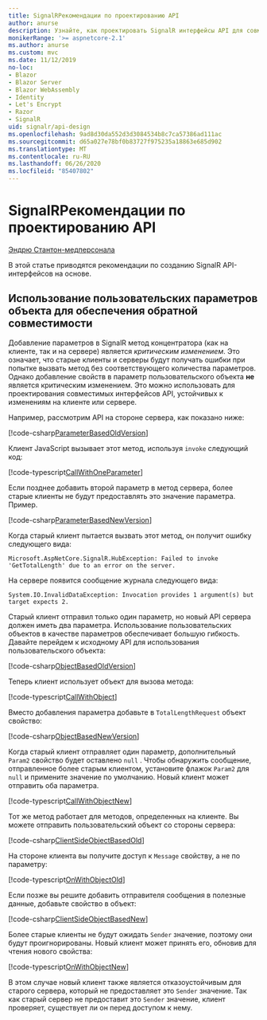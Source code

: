 ```yaml
---
title: SignalRРекомендации по проектированию API
author: anurse
description: Узнайте, как проектировать SignalR интерфейсы API для совместимости с различными версиями приложения.
monikerRange: '>= aspnetcore-2.1'
ms.author: anurse
ms.custom: mvc
ms.date: 11/12/2019
no-loc:
- Blazor
- Blazor Server
- Blazor WebAssembly
- Identity
- Let's Encrypt
- Razor
- SignalR
uid: signalr/api-design
ms.openlocfilehash: 9ad8d30da552d3d3084534b8c7ca57386ad111ac
ms.sourcegitcommit: d65a027e78bf0b83727f975235a18863e685d902
ms.translationtype: MT
ms.contentlocale: ru-RU
ms.lasthandoff: 06/26/2020
ms.locfileid: "85407802"
---
```

# <a name="signalr-api-design-considerations"></a>SignalRРекомендации по проектированию API

[Эндрю Стантон-медперсонала](https://twitter.com/anurse)

В этой статье приводятся рекомендации по созданию SignalR API-интерфейсов на основе.

## <a name="use-custom-object-parameters-to-ensure-backwards-compatibility"></a>Использование пользовательских параметров объекта для обеспечения обратной совместимости

Добавление параметров в SignalR метод концентратора (как на клиенте, так и на сервере) является *критическим изменением*. Это означает, что старые клиенты и серверы будут получать ошибки при попытке вызвать метод без соответствующего количества параметров. Однако добавление свойств в параметр пользовательского объекта **не** является критическим изменением. Это можно использовать для проектирования совместимых интерфейсов API, устойчивых к изменениям на клиенте или сервере.

Например, рассмотрим API на стороне сервера, как показано ниже:

[!code-csharp[ParameterBasedOldVersion](api-design/sample/Samples.cs?name=ParameterBasedOldVersion)]

Клиент JavaScript вызывает этот метод, используя `invoke` следующий код:

[!code-typescript[CallWithOneParameter](api-design/sample/Samples.ts?name=CallWithOneParameter)]

Если позднее добавить второй параметр в метод сервера, более старые клиенты не будут предоставлять это значение параметра. Пример.

[!code-csharp[ParameterBasedNewVersion](api-design/sample/Samples.cs?name=ParameterBasedNewVersion)]

Когда старый клиент пытается вызвать этот метод, он получит ошибку следующего вида:

```
Microsoft.AspNetCore.SignalR.HubException: Failed to invoke 'GetTotalLength' due to an error on the server.
```

На сервере появится сообщение журнала следующего вида:

```
System.IO.InvalidDataException: Invocation provides 1 argument(s) but target expects 2.
```

Старый клиент отправил только один параметр, но новый API сервера должен иметь два параметра. Использование пользовательских объектов в качестве параметров обеспечивает большую гибкость. Давайте перейдем к исходному API для использования пользовательского объекта:

[!code-csharp[ObjectBasedOldVersion](api-design/sample/Samples.cs?name=ObjectBasedOldVersion)]

Теперь клиент использует объект для вызова метода:

[!code-typescript[CallWithObject](api-design/sample/Samples.ts?name=CallWithObject)]

Вместо добавления параметра добавьте в `TotalLengthRequest` объект свойство:

[!code-csharp[ObjectBasedNewVersion](api-design/sample/Samples.cs?name=ObjectBasedNewVersion&highlight=4,9-13)]

Когда старый клиент отправляет один параметр, дополнительный `Param2` свойство будет оставлено `null` . Чтобы обнаружить сообщение, отправленное более старым клиентом, установите флажок `Param2` для `null` и примените значение по умолчанию. Новый клиент может отправить оба параметра.

[!code-typescript[CallWithObjectNew](api-design/sample/Samples.ts?name=CallWithObjectNew)]

Тот же метод работает для методов, определенных на клиенте. Вы можете отправить пользовательский объект со стороны сервера:

[!code-csharp[ClientSideObjectBasedOld](api-design/sample/Samples.cs?name=ClientSideObjectBasedOld)]

На стороне клиента вы получите доступ к `Message` свойству, а не по параметру:

[!code-typescript[OnWithObjectOld](api-design/sample/Samples.ts?name=OnWithObjectOld)]

Если позже вы решите добавить отправителя сообщения в полезные данные, добавьте свойство в объект:

[!code-csharp[ClientSideObjectBasedNew](api-design/sample/Samples.cs?name=ClientSideObjectBasedNew&highlight=5)]

Более старые клиенты не будут ожидать `Sender` значение, поэтому они будут проигнорированы. Новый клиент может принять его, обновив для чтения нового свойства:

[!code-typescript[OnWithObjectNew](api-design/sample/Samples.ts?name=OnWithObjectNew&highlight=2-5)]

В этом случае новый клиент также является отказоустойчивым для старого сервера, который не предоставляет это `Sender` значение. Так как старый сервер не предоставит это `Sender` значение, клиент проверяет, существует ли он перед доступом к нему.

